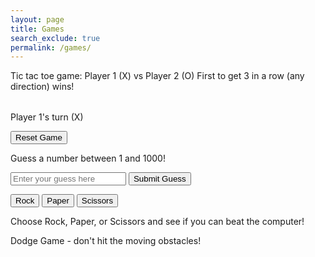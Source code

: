 ```yaml
---
layout: page
title: Games
search_exclude: true
permalink: /games/
---
```


Tic tac toe game:
Player 1 (X) vs Player 2 (O)
First to get 3 in a row (any direction) wins!

<table id="ticTacToeBoard"></table>
<p id="gameStatus">Player 1's turn (X)</p>
<button onclick="resetGame()">Reset Game</button>

<script>
let board, currentPlayer, gameActive, movesMade;

function createBoard() {
  board = Array(3).fill().map(() => Array(3).fill(''));
  currentPlayer = 'X';
  gameActive = true;
  movesMade = 0;
  document.getElementById("gameStatus").textContent = "Player 1's turn (X)";
  renderBoard();
}

function renderBoard() {
  let tableHTML = '';
  for (let i = 0; i < 3; i++) {
    tableHTML += '<tr>';
    for (let j = 0; j < 3; j++) {
      tableHTML += `<td onclick="handleClick(${i}, ${j})" style="width: 50px; height: 50px; text-align: center; font-size: 24px;">${board[i][j]}</td>`;
    }
    tableHTML += '</tr>';
  }
  document.getElementById("ticTacToeBoard").innerHTML = tableHTML;
}

function handleClick(row, col) {
  if (board[row][col] === '' && gameActive) {
    board[row][col] = currentPlayer;
    movesMade++;
    renderBoard();
    checkWinner();
    switchPlayer();
  }
}

function switchPlayer() {
  if (gameActive) {
    currentPlayer = currentPlayer === 'X' ? 'O' : 'X';
    document.getElementById("gameStatus").textContent = `Player ${currentPlayer === 'X' ? 1 : 2}'s turn (${currentPlayer})`;
  }
}

function checkWinner() {
  const winConditions = [
    [[0, 0], [0, 1], [0, 2]], // Row 1
    [[1, 0], [1, 1], [1, 2]], // Row 2
    [[2, 0], [2, 1], [2, 2]], // Row 3
    [[0, 0], [1, 0], [2, 0]], // Col 1
    [[0, 1], [1, 1], [2, 1]], // Col 2
    [[0, 2], [1, 2], [2, 2]], // Col 3
    [[0, 0], [1, 1], [2, 2]], // Diagonal 1
    [[0, 2], [1, 1], [2, 0]]  // Diagonal 2
  ];

  for (let condition of winConditions) {
    const [a, b, c] = condition;
    if (board[a[0]][a[1]] !== '' && board[a[0]][a[1]] === board[b[0]][b[1]] && board[a[0]][a[1]] === board[c[0]][c[1]]) {
      document.getElementById("gameStatus").textContent = `Player ${currentPlayer === 'X' ? 1 : 2} wins!`;
      gameActive = false;
      return;
    }
  }

  if (movesMade === 9) {
    document.getElementById("gameStatus").textContent = "It's a draw!";
    gameActive = false;
  }
}

function resetGame() {
  createBoard();
}

createBoard();
</script>


<div id="game">
  <p>Guess a number between 1 and 1000!</p>
  <input type="number" id="guess" placeholder="Enter your guess here">
  <button onclick="checkGuess()">Submit Guess</button>
  <p id="result"></p>
</div>

<script>
  const randomNumber = Math.floor(Math.random() * 1000) + 1;
  let attempts = 0;

  function checkGuess() {
    const userGuess = parseInt(document.getElementById('guess').value);
    const result = document.getElementById('result');
    attempts++;
    
    if (userGuess === randomNumber) {
      result.textContent = `Congratulations! You guessed the number ${randomNumber} correctly in ${attempts} attempts.`;
    } else if (userGuess > randomNumber) {
      result.textContent = "Too high! Try again.";
    } else {
      result.textContent = "Too low! Try again.";
    }
  }
</script>


<button onclick="playGame('Rock')">Rock</button>
<button onclick="playGame('Paper')">Paper</button>
<button onclick="playGame('Scissors')">Scissors</button>

<p id="result"></p>

<script>
  function playGame(playerChoice) {
    const choices = ['Rock', 'Paper', 'Scissors'];
    let computerChoice = choices[Math.floor(Math.random() * 3)];
    let result = '';

    if (playerChoice === computerChoice) {
      result = 'It\'s a tie!';
    } else if (
      (playerChoice === 'Rock' && computerChoice === 'Scissors') ||
      (playerChoice === 'Paper' && computerChoice === 'Rock') ||
      (playerChoice === 'Scissors' && computerChoice === 'Paper')
    ) {
      result = 'You win! ' + playerChoice + ' beats ' + computerChoice;
    } else {
      result = 'You lose! ' + computerChoice + ' beats ' + playerChoice;
    }

    document.getElementById('result').textContent = result;
  }
</script> 

Choose Rock, Paper, or Scissors and see if you can beat the computer!

Dodge Game - don't hit the moving obstacles!
<script>
document.addEventListener('DOMContentLoaded', function() {
    const canvas = document.createElement('canvas');
    const ctx = canvas.getContext('2d');
    canvas.width = 800;
    canvas.height = 400;
    document.body.appendChild(canvas);

    let player = { x: 50, y: 300, width: 50, height: 50, dy: 0, grounded: true, ducking: false };
    let obstacles = [];
    let score = 0;
    let gameOver = false;
    let speed = 5;

    function drawPlayer() {
        ctx.fillStyle = 'blue';
        ctx.fillRect(player.x, player.y, player.width, player.height);
    }

    function drawObstacles() {
        ctx.fillStyle = 'red';
        obstacles.forEach(obstacle => {
            ctx.fillRect(obstacle.x, obstacle.y, obstacle.width, obstacle.height);
        });
    }

    function addObstacle() {
        let height = Math.random() > 0.5 ? 50 : 100;
        obstacles.push({ x: canvas.width, y: canvas.height - height, width: 50, height: height });
    }

    function updateObstacles() {
        obstacles.forEach(obstacle => obstacle.x -= speed);
        if (obstacles.length > 0 && obstacles[0].x + obstacles[0].width < 0) {
            obstacles.shift();
        }
    }

    function checkCollision() {
        obstacles.forEach(obstacle => {
            if (player.x < obstacle.x + obstacle.width && player.x + player.width > obstacle.x &&
                player.y < obstacle.y + obstacle.height && player.y + player.height > obstacle.y) {
                gameOver = true;
            }
        });
    }

    function updatePlayer() {
        if (!player.grounded) {
            player.dy += 0.8;
            player.y += player.dy;
            if (player.y + player.height >= canvas.height) {
                player.y = canvas.height - player.height;
                player.dy = 0;
                player.grounded = true;
            }
        }

        if (player.ducking) {
            player.height = 25;
        } else {
            player.height = 50;
        }
    }

    function gameLoop() {
        if (!gameOver) {
            ctx.clearRect(0, 0, canvas.width, canvas.height);
            drawPlayer();
            drawObstacles();
            updateObstacles();
            updatePlayer();
            checkCollision();
            score++;
            speed += 0.001;

            if (Math.random() < 0.01) {
                addObstacle();
            }

            ctx.font = '20px Arial';
            ctx.fillText('Score: ' + Math.floor(score / 10), 10, 20);

            requestAnimationFrame(gameLoop);
        } else {
            ctx.font = '50px Arial';
            ctx.fillText('Game Over', canvas.width / 2 - 150, canvas.height / 2);
        }
    }

    document.addEventListener('keydown', function(event) {
        if (event.key === 'ArrowUp' || event.key === 'w') {
            if (player.grounded) {
                player.dy = -15;
                player.grounded = false;
            }
        }
        if (event.key === 'ArrowDown' || event.key === 's') {
            player.ducking = true;
        }
    });

    document.addEventListener('keyup', function(event) {
        if (event.key === 'ArrowDown' || event.key === 's') {
            player.ducking = false;
        }
    });

    gameLoop();
});
</script>